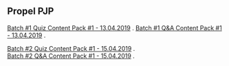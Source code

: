 ## Propel PJP

[Batch #1 Quiz Content Pack #1 - 13.04.2019](https://yantrashala.github.io/propel-2019-pjp/quiz-cp1b1.html) . 
[Batch #1 Q&A Content Pack #1 - 13.04.2019](https://yantrashala.github.io/propel-2019-pjp/qna-cp1b1.html) . 


[Batch #2 Quiz Content Pack #1 - 15.04.2019](https://yantrashala.github.io/propel-2019-pjp/quiz-cp1b2.html) .  
[Batch #2 Q&A Content Pack #1 - 15.04.2019](https://yantrashala.github.io/propel-2019-pjp/qna-cp1b2.html) .  
